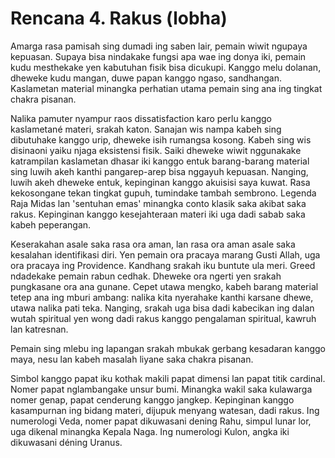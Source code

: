 # Rencana 4. Rakus (lobha)

Amarga rasa pamisah sing dumadi ing saben lair, pemain wiwit ngupaya kepuasan. Supaya bisa nindakake fungsi apa wae ing donya iki, pemain kudu mesthekake yen kabutuhan fisik bisa dicukupi. Kanggo melu dolanan, dheweke kudu mangan, duwe papan kanggo ngaso, sandhangan. Kaslametan material minangka perhatian utama pemain sing ana ing tingkat chakra pisanan.

Nalika pamuter nyampur raos dissatisfaction karo perlu kanggo kaslametané materi, srakah katon. Sanajan wis nampa kabeh sing dibutuhake kanggo urip, dheweke isih rumangsa kosong. Kabeh sing wis disinaoni yaiku njaga eksistensi fisik. Saiki dheweke wiwit nggunakake katrampilan kaslametan dhasar iki kanggo entuk barang-barang material sing luwih akeh kanthi pangarep-arep bisa nggayuh kepuasan. Nanging, luwih akeh dheweke entuk, kepinginan kanggo akuisisi saya kuwat. Rasa kekosongane tekan tingkat gupuh, tumindake tambah sembrono. Legenda Raja Midas lan 'sentuhan emas' minangka conto klasik saka akibat saka rakus. Kepinginan kanggo kesejahteraan materi iki uga dadi sabab saka kabeh peperangan.

Keserakahan asale saka rasa ora aman, lan rasa ora aman asale saka kesalahan identifikasi diri. Yen pemain ora pracaya marang Gusti Allah, uga ora pracaya ing Providence. Kandhang srakah iku buntute ula meri. Greed ndadekake pemain rabun cedhak. Dheweke ora ngerti yen srakah pungkasane ora ana gunane. Cepet utawa mengko, kabeh barang material tetep ana ing mburi ambang: nalika kita nyerahake kanthi karsane dhewe, utawa nalika pati teka. Nanging, srakah uga bisa dadi kabecikan ing dalan wutah spiritual yen wong dadi rakus kanggo pengalaman spiritual, kawruh lan katresnan.

Pemain sing mlebu ing lapangan srakah mbukak gerbang kesadaran kanggo maya, nesu lan kabeh masalah liyane saka chakra pisanan.

Simbol kanggo papat iku kothak makili papat dimensi lan papat titik cardinal. Nomer papat nglambangake unsur bumi. Minangka wakil saka kulawarga nomer genap, papat cenderung kanggo jangkep. Kepinginan kanggo kasampurnan ing bidang materi, dijupuk menyang watesan, dadi rakus. Ing numerologi Veda, nomer papat dikuwasani dening Rahu, simpul lunar lor, uga dikenal minangka Kepala Naga. Ing numerologi Kulon, angka iki dikuwasani déning Uranus.

